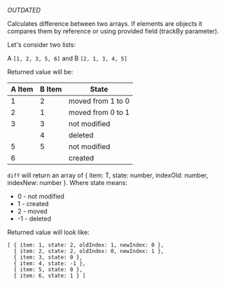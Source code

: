 *OUTDATED*

Calculates difference between two arrays.
If elements are objects it compares them by reference or using provided field (trackBy parameter).

Let's consider two lists:

A `[1, 2, 3, 5, 6]` and B `[2, 1, 3, 4, 5]`

Returned value will be:

|A Item | B Item | State             |
|-------|--------|-------------------|
| 1     | 2      | moved from 1 to 0 |
| 2     | 1      | moved from 0 to 1 |
| 3     | 3      | not modified      |
|       | 4      | deleted           |
| 5     | 5      | not modified      |
| 6     |        | created           |

`diff` will return an array of { item: T, state: number, indexOld: number, indexNew: number }.
Where state means:
  * 0 - not modified
  * 1 - created
  * 2 - moved
  * -1 - deleted

Returned value will look like:
```
[ { item: 1, state: 2, oldIndex: 1, newIndex: 0 },
  { item: 2, state: 2, oldIndex: 0, newIndex: 1 },
  { item: 3, state: 0 },
  { item: 4, state: -1 },
  { item: 5, state: 0 },
  { item: 6, state: 1 } ]
```
